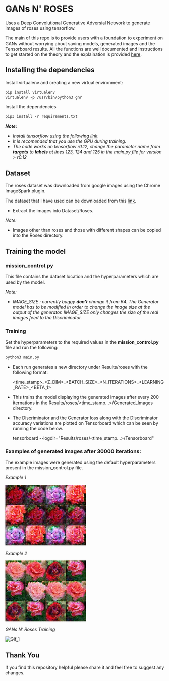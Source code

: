# GANs N' ROSES

Uses a Deep Convolutional Generative Adversial Network to generate images of roses using tensorflow.

The main of this repo is to provide users with a foundation to experiment on GANs without worrying about saving models, generated images and the Tensorboard
results. All the functions are well documented and instructions to get started on the
theory and the explaination is provided [here]().

## Installing the dependencies
 Install virtualenv and creating a new virtual environment:

    pip install virtualenv
    virtualenv -p /usr/bin/python3 gnr
    
 Install the dependencies
    
    pip3 install -r requirements.txt
    
***Note:***
* *Install tensorflow using the following [link](https://www.tensorflow.org/install/).*
* *It is recomended that you use the GPU during training.*
* *The code works on tensorflow r0.12, change the parameter name from **targets**
 to **labels** at lines 123, 124 and 125 in the main.py file for version > r0.12*

## Dataset
The roses dataset was downloaded from google images using the Chrome ImageSpark 
plugin.

The dataset that I have used can be downloaded from this [link](https://drive.google.com/open?id=0B068a_0Gq8kYSGZ3UmdveFczM0U).
* Extract the images into Dataset/Roses.

*Note:*
* Images other than roses and those with different shapes can be copied into the Roses directory.


## Training the model

### mission_control.py
This file contains the dataset location and the hyperparameters which are used by the
model.

*Note:*
* *IMAGE_SIZE : currently buggy **don't** change it from 64. The Generator model
has to be modified in order to change the image size at the output of the generator. IMAGE_SIZE only 
changes the size of the real images feed to the Discriminator.*

### Training
Set the hyperparameters to the required values in the **mission_control.py** file
and run the following:

    python3 main.py
    
* Each run generates a new directory under Results/roses with the following format:
    
    <time_stamp>\_<Z_DIM>\_<BATCH_SIZE>\_<N_ITERATIONS>\_<LEARNING_RATE>_<BETA_1>

* This trains the model displaying the generated images after every 200 iternations
in the Results/roses/<time_stamp...>/Generated_Images directory. 

* The Discriminator and the Generator loss along with the Discriminator accuracy 
variations are plotted on Tensorboard which can be seen by running the code below.
    
    
    tensorboard --logdir="Results/roses/<time_stamp...>/Tensorboard"

### Examples of generated images after 30000 iterations:
The example images were generated using the default hyperparameters present in the 
mission_control.py file.

*Example 1*

![Example_1](https://raw.githubusercontent.com/Naresh1318/GANs_N_Roses/master/README/example_1.jpg)

*Example 2*

![Example_2](https://raw.githubusercontent.com/Naresh1318/GANs_N_Roses/master/README/example_2.jpg)

*GANs N' Roses Training*

![Gif_1](https://raw.githubusercontent.com/Naresh1318/GANs_N_Roses/master/README/roses.gif)

## Thank You
   If you find this repository helpful please share it and feel free to suggest any changes. 


